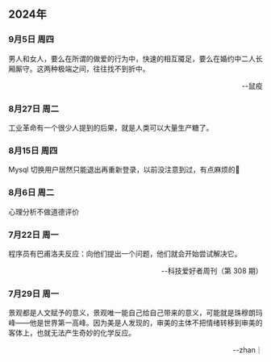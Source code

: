 ## 2024年

### 9月5日 周四

男人和女人，要么在所谓的做爱的行为中，快速的相互魇足，要么在婚约中二人长厢厮守。这两种极端之间，往往找不到折中。

<p align="right">--鼠疫</p>

### 8月27日 周二

工业革命有一个很少人提到的后果，就是人类可以大量生产糖了。

### 8月15日 周四

Mysql 切换用户居然只能退出再重新登录，以前没注意到过，有点麻烦的👿

### 8月6日 周二
心理分析不做道德评价

### 7月22日 周一
程序员有巴甫洛夫反应：向他们提出一个问题，他们就会开始尝试解决它。

<p align="right" href="https://www.ruanyifeng.com/blog/2024/07/weekly-issue-309.html">--科技爱好者周刊（第 308 期）</p>

### 7月29日 周一
景观都是人文赋予的意义，景观唯一能自己给自己带来的意义，可能就是珠穆朗玛峰——他是世界第一高峰。因为美是人发现的，审美的主体不把情绪转移到审美的客体上，也就无法产生奇妙的化学反应。

<p align="right" href="https://space.bilibili.com/173469252">--zhan｜</p>

